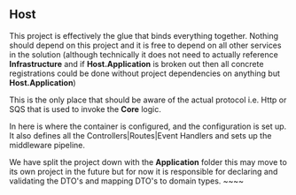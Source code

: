 ## Host

This project is effectively the glue that binds everything together. Nothing should depend on this project and it is free to depend on all other services in the solution (although technically it does not need to actually reference **Infrastructure** and if **Host.Application** is broken out then all concrete registrations could be done without project dependencies on anything but **Host.Application**)

This is the only place that should be aware of the actual protocol i.e. Http or SQS that is used to invoke the **Core** logic.

In here is where the container is configured, and the configuration is set up. It also defines all the Controllers|Routes|Event Handlers and sets up the middleware pipeline.

We have split the project down with the **Application** folder this may move to its own project in the future but for now it is responsible for declaring and validating the DTO's and mapping DTO's to domain types. ~~~~
